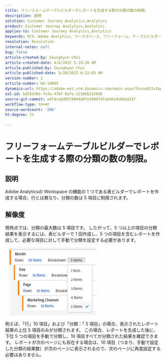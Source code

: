 ```yaml
---
title: フリーフォームテーブルビルダーでレポートを生成する際の分類の数の制限。
description: 説明
solution: Customer Journey Analytics,Analytics
product: Customer Journey Analytics,Analytics
applies-to: Customer Journey Analytics,Analytics
keywords: KCS、Adobe Analytics、ワークスペース、フリーフォーム、テーブルビルダー、制限
resolution: Resolution
internal-notes: null
bug: false
article-created-by: Seunghyun Choi
article-created-date: 4/6/2022 5:19:20 AM
article-published-by: Seunghyun Choi
article-published-date: 5/20/2022 6:22:03 AM
version-number: 1
article-number: KA-19095
dynamics-url: https://adobe-ent.crm.dynamics.com/main.aspx?forceUCI=1&pagetype=entityrecord&etn=knowledgearticle&id=b2adbf19-69b5-ec11-983f-000d3a5d0e57
exl-id: bd55d38e-7cda-478f-8a7e-12108b2158db
source-git-commit: e8f4ca2dd578944d4fe399074fab461de88ad247
workflow-type: tm+mt
source-wordcount: '206'
ht-degree: 1%

---
```


# フリーフォームテーブルビルダーでレポートを生成する際の分類の数の制限。

## 説明

Adobe Analyticsの Workspace の機能の 1 つである表ビルダーでレポートを作成する場合、行とは異なり、分類の数は 5 項目に制限されます。 

## 解像度


現時点では、分類の最大数は 5 項目です。 したがって、5 つ以上の項目の分類結果を表示するには、表ビルダーで 1 回作成し、5 つの項目を含むレポートを作成して、必要な項目に対して手動で分類を設定する必要があります。

![](assets/936a2ca2-6ab5-ec11-983f-000d3a5d0e57.png)

例えば、「行」10 項目」および「分類：「 5 項目」の場合、表示されたレポート結果の上位 5 項目のみが分類されます。 この場合、レポートを生成した後に、下位 5 つの項目を手動で分類し、10 項目すべてが分類された結果を確認できます。 レポートが次のページにも存在する場合は、10 項目（つまり、手動で設定した分類の結果数）が次のページに表示されるので、次のページに再度設定する必要はありません。
